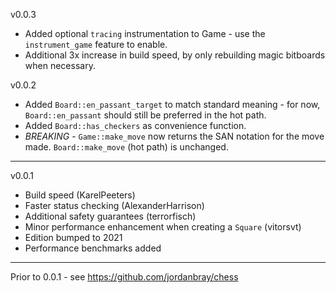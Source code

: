 v0.0.3
 - Added optional `tracing` instrumentation to Game - use the `instrument_game` feature to enable.
 - Additional 3x increase in build speed, by only rebuilding magic bitboards when necessary.

v0.0.2
 - Added `Board::en_passant_target` to match standard meaning - for now, `Board::en_passant` should still be preferred in the hot path.
 - Added `Board::has_checkers` as convenience function.
 - *BREAKING* - `Game::make_move` now returns the SAN notation for the move made. `Board::make_move` (hot path) is unchanged.

---

v0.0.1
 - Build speed (KarelPeeters)
 - Faster status checking (AlexanderHarrison)
 - Additional safety guarantees (terrorfisch)
 - Minor performance enhancement when creating a `Square` (vitorsvt)
 - Edition bumped to 2021
 - Performance benchmarks added

---

Prior to 0.0.1 - see https://github.com/jordanbray/chess